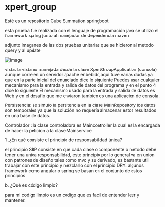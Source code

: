 # xpert_group
Esté es un repositorio Cube Summation springboot

esta prueba fue realizada con el lenguaje de programación java se utilizo el framework spring junto al manejador de dependencia maven


adjunto imagenes de las dos pruebas unitarias que se hicieron al metodo query y al update


![image](https://user-images.githubusercontent.com/38361918/65733212-2fe71b00-e093-11e9-8220-7ccfaab388b5.png)


 vista: la vista es manejada desde la clase XpertGroupApplication (consola) aunque corre en un servidor apache enbebido,aqui tuve varias dudas ya que en la parte inicial del enunciado dice lo siguiente Puedes usar cualquier mecanismo para la entrada y salida de datos
del programa y en el punto 4 dice lo siguiente El mecanismo usado para la entrada y salida de datos es Web y en el desafio que me enviaron tambien es una aplicacion de consola.

 Persistencia: se simulo la persitencia en  la clase MainRepository los datos son temporales ya que la solución no requería almacenar estos resultados en una base de datos.
 
 Controlador : la clase controladora es Maincontroller la cual es la encargada de hacer la peticion a la clase Mainservice
 
 
 
 1 .¿En qué consiste el principio de responsabilidad única?

  el principio SRP  consiste en que cada clase o componente o metodo debe tener una unica responsabilidad, este principio por lo general va en union con patrones de diseño tales como mvc y su derivado, es bastante util trabajar con este principio y mezclarlo con el principio DRY. algunos framework como angular o spring se basan en el conjunto de estos principios
 
 
 
 b. ¿Qué es código limpio?
 
 para mi codigo limpio es un codigo que es facil de entender leer y mantener. 


